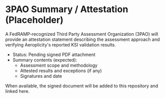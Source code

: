 # 3PAO Summary / Attestation (Placeholder)

A FedRAMP-recognized Third Party Assessment Organization (3PAO) will provide an attestation statement describing the assessment approach and verifying Aeroplicity's reported KSI validation results.

- Status: Pending signed PDF attachment
- Summary contents (expected):
  - Assessment scope and methodology
  - Attested results and exceptions (if any)
  - Signatures and date

When available, the signed document will be added to this repository and linked here.
